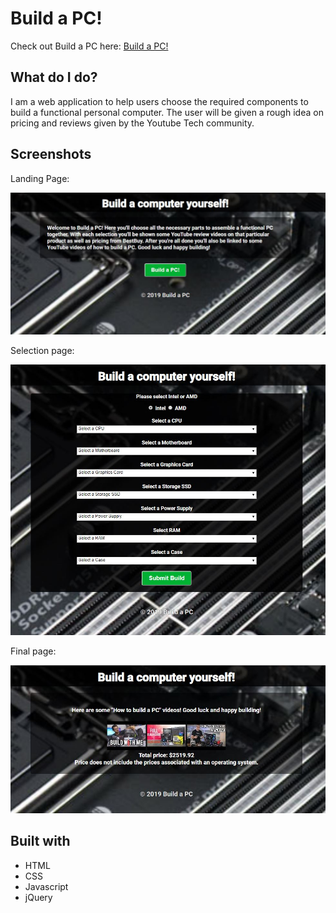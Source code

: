 # Build a PC!

Check out Build a PC here: [Build a PC!](https://api-16--corvinus.repl.co "Build a PC!")

## What do I do?

I am a web application to help users choose the required components to build a functional personal computer.  The user will be given a rough idea on pricing and reviews given by the Youtube Tech community.

## Screenshots

Landing Page:

![landing page](https://github.com/Qorvinus/api-4/blob/master/screenshots/landing.JPG)

Selection page:

![selection page](https://github.com/Qorvinus/api-4/blob/master/screenshots/selection.JPG)

Final page:

![final page](https://github.com/Qorvinus/api-4/blob/master/screenshots/finish.JPG)

## Built with

* HTML
* CSS
* Javascript
* jQuery
